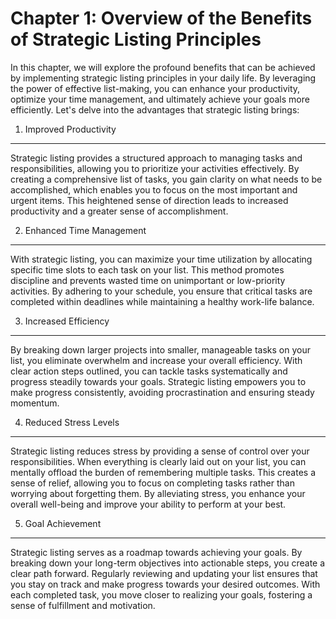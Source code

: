 Chapter 1: Overview of the Benefits of Strategic Listing Principles
===================================================================

In this chapter, we will explore the profound benefits that can be achieved by implementing strategic listing principles in your daily life. By leveraging the power of effective list-making, you can enhance your productivity, optimize your time management, and ultimately achieve your goals more efficiently. Let's delve into the advantages that strategic listing brings:

1. Improved Productivity
------------------------

Strategic listing provides a structured approach to managing tasks and responsibilities, allowing you to prioritize your activities effectively. By creating a comprehensive list of tasks, you gain clarity on what needs to be accomplished, which enables you to focus on the most important and urgent items. This heightened sense of direction leads to increased productivity and a greater sense of accomplishment.

2. Enhanced Time Management
---------------------------

With strategic listing, you can maximize your time utilization by allocating specific time slots to each task on your list. This method promotes discipline and prevents wasted time on unimportant or low-priority activities. By adhering to your schedule, you ensure that critical tasks are completed within deadlines while maintaining a healthy work-life balance.

3. Increased Efficiency
-----------------------

By breaking down larger projects into smaller, manageable tasks on your list, you eliminate overwhelm and increase your overall efficiency. With clear action steps outlined, you can tackle tasks systematically and progress steadily towards your goals. Strategic listing empowers you to make progress consistently, avoiding procrastination and ensuring steady momentum.

4. Reduced Stress Levels
------------------------

Strategic listing reduces stress by providing a sense of control over your responsibilities. When everything is clearly laid out on your list, you can mentally offload the burden of remembering multiple tasks. This creates a sense of relief, allowing you to focus on completing tasks rather than worrying about forgetting them. By alleviating stress, you enhance your overall well-being and improve your ability to perform at your best.

5. Goal Achievement
-------------------

Strategic listing serves as a roadmap towards achieving your goals. By breaking down your long-term objectives into actionable steps, you create a clear path forward. Regularly reviewing and updating your list ensures that you stay on track and make progress towards your desired outcomes. With each completed task, you move closer to realizing your goals, fostering a sense of fulfillment and motivation.

